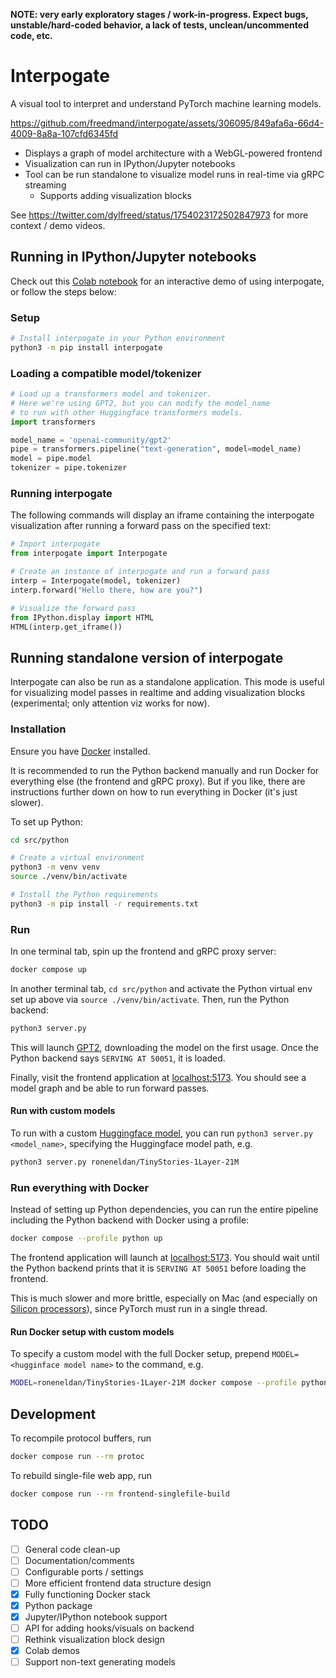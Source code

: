 **NOTE: very early exploratory stages / work-in-progress. Expect bugs, unstable/hard-coded behavior, a lack of tests, unclean/uncommented code, etc.**

# Interpogate

A visual tool to interpret and understand PyTorch machine learning models.

https://github.com/freedmand/interpogate/assets/306095/849afa6a-66d4-4009-8a8a-107cfd6345fd

- Displays a graph of model architecture with a WebGL-powered frontend
- Visualization can run in IPython/Jupyter notebooks
- Tool can be run standalone to visualize model runs in real-time via gRPC streaming
  - Supports adding visualization blocks

See https://twitter.com/dylfreed/status/1754023172502847973 for more context / demo videos.

## Running in IPython/Jupyter notebooks

Check out this [Colab notebook](https://colab.research.google.com/drive/13RkYiPb-uDS5-Re4dBcSDHnEcjsluswA?usp=sharing) for an interactive demo of using interpogate, or follow the steps below:

### Setup

```sh
# Install interpogate in your Python environment
python3 -m pip install interpogate
```

### Loading a compatible model/tokenizer

```py
# Load up a transformers model and tokenizer.
# Here we're using GPT2, but you can modify the model_name
# to run with other Huggingface transformers models.
import transformers

model_name = 'openai-community/gpt2'
pipe = transformers.pipeline("text-generation", model=model_name)
model = pipe.model
tokenizer = pipe.tokenizer
```

### Running interpogate

The following commands will display an iframe containing the interpogate visualization after running a forward pass on the specified text:

```py
# Import interpogate
from interpogate import Interpogate

# Create an instance of interpogate and run a forward pass
interp = Interpogate(model, tokenizer)
interp.forward("Hello there, how are you?")

# Visualize the forward pass
from IPython.display import HTML
HTML(interp.get_iframe())
```

## Running standalone version of interpogate

Interpogate can also be run as a standalone application. This mode is useful for visualizing model passes in realtime and adding visualization blocks (experimental; only attention viz works for now).

### Installation

Ensure you have [Docker](https://docs.docker.com/engine/install/) installed.

It is recommended to run the Python backend manually and run Docker for everything else (the frontend and gRPC proxy). But if you like, there are instructions further down on how to run everything in Docker (it's just slower).

To set up Python:

```sh
cd src/python

# Create a virtual environment
python3 -m venv venv
source ./venv/bin/activate

# Install the Python requirements
python3 -m pip install -r requirements.txt
```

### Run

In one terminal tab, spin up the frontend and gRPC proxy server:

```sh
docker compose up
```

In another terminal tab, `cd src/python` and activate the Python virtual env set up above via `source ./venv/bin/activate`. Then, run the Python backend:

```sh
python3 server.py
```

This will launch [GPT2](<[GPT2](https://huggingface.co/openai-community/gpt2)>), downloading the model on the first usage. Once the Python backend says `SERVING AT 50051`, it is loaded.

Finally, visit the frontend application at [localhost:5173](http://localhost:5173/). You should see a model graph and be able to run forward passes.

#### Run with custom models

To run with a custom [Huggingface model](https://huggingface.co/models), you can run `python3 server.py <model_name>`, specifying the Huggingface model path, e.g.

```sh
python3 server.py roneneldan/TinyStories-1Layer-21M
```

### Run everything with Docker

Instead of setting up Python dependencies, you can run the entire pipeline including the Python backend with Docker using a profile:

```sh
docker compose --profile python up
```

The frontend application will launch at [localhost:5173](http://localhost:5173/). You should wait until the Python backend prints that it is `SERVING AT 50051` before loading the frontend.

This is much slower and more brittle, especially on Mac (and especially on [Silicon processors](https://github.com/pytorch/serve/issues/2273)), since PyTorch must run in a single thread.

#### Run Docker setup with custom models

To specify a custom model with the full Docker setup, prepend `MODEL=<hugginface model name>` to the command, e.g.

```sh
MODEL=roneneldan/TinyStories-1Layer-21M docker compose --profile python up
```

## Development

To recompile protocol buffers, run

```sh
docker compose run --rm protoc
```

To rebuild single-file web app, run

```sh
docker compose run --rm frontend-singlefile-build
```

## TODO

- [ ] General code clean-up
- [ ] Documentation/comments
- [ ] Configurable ports / settings
- [ ] More efficient frontend data structure design
- [x] Fully functioning Docker stack
- [x] Python package
- [x] Jupyter/IPython notebook support
- [ ] API for adding hooks/visuals on backend
- [ ] Rethink visualization block design
- [x] Colab demos
- [ ] Support non-text generating models
